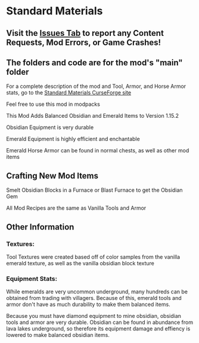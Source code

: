 # Standard Materials

## Visit the [Issues Tab](https://github.com/EricHedengren/StandardMaterials/issues "Standard Materials Issues") to report any Content Requests, Mod Errors, or Game Crashes!

## The folders and code are for the mod's "main" folder
For a complete description of the mod and Tool, Armor, and Horse Armor stats, go to the [Standard Materials CurseForge site](https://www.curseforge.com/minecraft/mc-mods/standardmaterials "Standard Materials CurseForge")

Feel free to use this mod in modpacks

This Mod Adds Balanced Obsidian and Emerald Items to Version 1.15.2

Obsidian Equipment is very durable

Emerald Equipment is highly efficient and enchantable

Emerald Horse Armor can be found in normal chests, as well as other mod items


## Crafting New Mod Items
Smelt Obsidian Blocks in a Furnace or Blast Furnace to get the Obsidian Gem

All Mod Recipes are the same as Vanilla Tools and Armor


## Other Information
### Textures:
Tool Textures were created based off of color samples from the vanilla emerald texture, as well as the vanilla obsidian block texture

### Equipment Stats:
While emeralds are very uncommon underground, many hundreds can be obtained from trading with villagers. Because of this, emerald tools and armor don't have as much durability to make them balanced items. 

Because you must have diamond equipment to mine obsidian, obsidian tools and armor are very durable. Obsidian can be found in abundance from lava lakes underground, so therefore its equipment damage and effiency is lowered to make balanced obsidian items.
